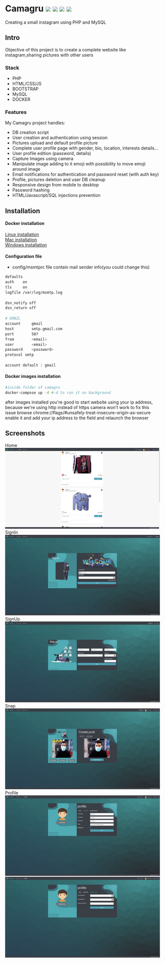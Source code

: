 # Camagru <img src="https://img.shields.io/static/v1?label=&message=php&logo=php&color=gray"/> <img src="https://img.shields.io/static/v1?label=&message=html&logo=html5&color=gray"/> <img src="https://img.shields.io/static/v1?label=&message=css&logo=css3&color=gray"/> <img src="https://img.shields.io/static/v1?label=&message=javascript&logo=javascript&color=gray"/>

Creating a small instagram using PHP and MySQL

## Intro

Objective of this project is to create a complete website like instagram,sharing pictures with other users

### Stack

-   PHP
-   HTML/CSS/JS
-   BOOTSTRAP
-   MySQL
-   DOCKER

### Features

My Camagru project handles:

-   DB creation script
-   User creation and authentication using session
-   Pictures upload and default profile picture
-   Complete user profile page with gender, bio, location, interests details...
-   User profile edition (password, details)
-   Capture Images using camera
-   Manipulate image adding to it emoji with possibility to move emoji around image
-   Email notifications for authentication and password reset (with auth key)
-   Profile, pictures deletion and user DB cleanup
-   Responsive design from mobile to desktop
-   Password hashing
-   HTML/Javascript/SQL injections prevention

## Installation

#### Docker installation
   [Linux installation](https://docs.docker.com/engine/install/ubuntu/)</br>
   [Mac installation](https://docs.docker.com/docker-for-mac/install/)</br>
   [Windows installation](https://docs.docker.com/docker-for-windows/install/)</br>
#### Configuration file

-   config/msmtprc file contain mail sender info(you could change this)

```bash
defaults
auth    on
tls     on
logfile /var/log/msmtp.log

dsn_notify off
dsn_return off

# GMAIL
account     gmail
host        smtp.gmail.com
port        587
from        <email>
user        <email>
password    <password>
protocol smtp

account default : gmail

```

#### Docker images installation

```bash
#inside folder of camagru
docker-compose up -d #-d to run it on background
```

after images installed you're good to start website using your ip address,
because we're using http instead of https camera won't work to fix this issue
browse chrome://flags/#unsafely-treat-insecure-origin-as-secure
enable it and add your ip address to the field and relaunch the browser

## Screenshots

Home</br>
![](screenShot/home.png)</br>
SignIn</br>
![](screenShot/singIn.png)</br>
SignUp</br>
![](screenShot/singUp.png)</br>
Snap</br>
![](screenShot/camera.png)</br>
Profile</br>
![](screenShot/profile1.png)</br>
![](screenShot/profile2.png)</br>
